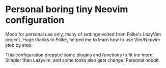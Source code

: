 # Personal boring tiny Neovim configuration

Made for personal use only, many of settings edited from Folke's LazyVim project. Huge thanks to Folke, helped me to learn how to use Vim/Neovim step by step.

This configuration dropped some plugins and functions to fit me more, Simpler than Lazyvim, and some looks also gets change. Personal hobbit.
